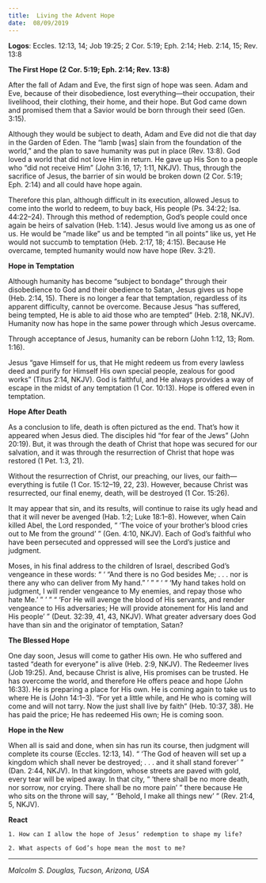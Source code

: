 ```yaml
---
title:  Living the Advent Hope
date:  08/09/2019
---
```


**Logos**: Eccles. 12:13, 14; Job 19:25; 2 Cor. 5:19; Eph. 2:14; Heb. 2:14, 15; Rev. 13:8

**The First Hope (2 Cor. 5:19; Eph. 2:14; Rev. 13:8)**

After the fall of Adam and Eve, the first sign of hope was seen. Adam and Eve, because of their disobedience, lost everything—their occupation, their livelihood, their clothing, their home, and their hope. But God came down and promised them that a Savior would be born through their seed (Gen. 3:15).

Although they would be subject to death, Adam and Eve did not die that day in the Garden of Eden. The “lamb [was] slain from the foundation of the world,” and the plan to save humanity was put in place (Rev. 13:8). God loved a world that did not love Him in return. He gave up His Son to a people who “did not receive Him” (John 3:16, 17; 1:11, NKJV). Thus, through the sacrifice of Jesus, the barrier of sin would be broken down (2 Cor. 5:19; Eph. 2:14) and all could have hope again.

Therefore this plan, although difficult in its execution, allowed Jesus to come into the world to redeem, to buy back, His people (Ps. 34:22; Isa. 44:22–24). Through this method of redemption, God’s people could once again be heirs of salvation (Heb. 1:14). Jesus would live among us as one of us. He would be “made like” us and be tempted “in all points” like us, yet He would not succumb to temptation (Heb. 2:17, 18; 4:15). Because He overcame, tempted humanity would now have hope (Rev. 3:21).

**Hope in Temptation**

Although humanity has become “subject to bondage” through their disobedience to God and their obedience to Satan, Jesus gives us hope (Heb. 2:14, 15). There is no longer a fear that temptation, regardless of its apparent difficulty, cannot be overcome. Because Jesus “has suffered, being tempted, He is able to aid those who are tempted” (Heb. 2:18, NKJV). Humanity now has hope in the same power through which Jesus overcame.

Through acceptance of Jesus, humanity can be reborn (John 1:12, 13; Rom. 1:16).

Jesus “gave Himself for us, that He might redeem us from every lawless deed and purify for Himself His own special people, zealous for good works” (Titus 2:14, NKJV). God is faithful, and He always provides a way of escape in the midst of any temptation (1 Cor. 10:13). Hope is offered even in temptation.

**Hope After Death**

As a conclusion to life, death is often pictured as the end. That’s how it appeared when Jesus died. The disciples hid “for fear of the Jews” (John 20:19). But, it was through the death of Christ that hope was secured for our salvation, and it was through the resurrection of Christ that hope was restored (1 Pet. 1:3, 21).

Without the resurrection of Christ, our preaching, our lives, our faith— everything is futile (1 Cor. 15:12–19, 22, 23). However, because Christ was resurrected, our final enemy, death, will be destroyed (1 Cor. 15:26).

It may appear that sin, and its results, will continue to raise its ugly head and that it will never be avenged (Hab. 1:2; Luke 18:1–8). However, when Cain killed Abel, the Lord responded, “ ‘The voice of your brother’s blood cries out to Me from the ground’ ” (Gen. 4:10, NKJV). Each of God’s faithful who have been persecuted and oppressed will see the Lord’s justice and judgment.

Moses, in his final address to the children of Israel, described God’s vengeance in these words: “ ‘ “And there is no God besides Me; . . . nor is there any who can deliver from My hand.” ’ ” “ ‘ “ ‘My hand takes hold on judgment, I will render vengeance to My enemies, and repay those who hate Me.’ ” ’ ” “ ‘For He will avenge the blood of His servants, and render vengeance to His adversaries; He will provide atonement for His land and His people’ ” (Deut. 32:39, 41, 43, NKJV). What greater adversary does God have than sin and the originator of temptation, Satan?

**The Blessed Hope**

One day soon, Jesus will come to gather His own. He who suffered and tasted “death for everyone” is alive (Heb. 2:9, NKJV). The Redeemer lives (Job 19:25). And, because Christ is alive, His promises can be trusted. He has overcome the world, and therefore He offers peace and hope (John 16:33). He is preparing a place for His own. He is coming again to take us to where He is (John 14:1–3). “For yet a little while, and He who is coming will come and will not tarry. Now the just shall live by faith” (Heb. 10:37, 38). He has paid the price; He has redeemed His own; He is coming soon.

**Hope in the New**

When all is said and done, when sin has run its course, then judgment will complete its course (Eccles. 12:13, 14). “ ‘The God of heaven will set up a kingdom which shall never be destroyed; . . . and it shall stand forever’ ” (Dan. 2:44, NKJV). In that kingdom, whose streets are paved with gold, every tear will be wiped away. In that city, “ ‘there shall be no more death, nor sorrow, nor crying. There shall be no more pain’ ” there because He who sits on the throne will say, “ ‘Behold, I make all things new’ ” (Rev. 21:4, 5, NKJV).

**React**

`1. How can I allow the hope of Jesus’ redemption to shape my life?`

`2. What aspects of God’s hope mean the most to me?`

---

_Malcolm S. Douglas, Tucson, Arizona, USA_